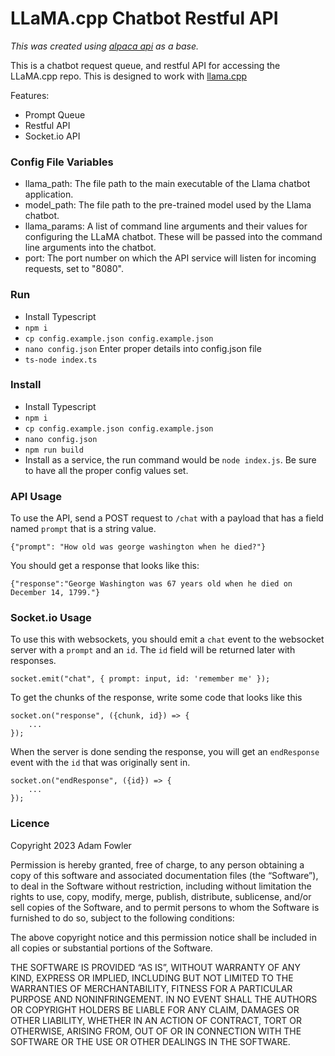 # LLaMA.cpp Chatbot Restful API

*This was created using [alpaca api](https://github.com/adamtheadmin/alpaca-chatbot-api) as a base.*

This is a chatbot request queue, and restful API for accessing the LLaMA.cpp repo. 
This is designed to work with [llama.cpp](https://github.com/ggerganov/llama.cpp)

Features:
 - Prompt Queue
 - Restful API
 - Socket.io API

### Config File Variables
 - llama_path: The file path to the main executable of the Llama chatbot application.
 - model_path: The file path to the pre-trained model used by the Llama chatbot.
 - llama_params: A list of command line arguments and their values for configuring the LLaMA chatbot. These will be passed into the command line arguments into the chatbot.
 - port: The port number on which the API service will listen for incoming requests, set to "8080".
### Run
- Install Typescript
- `npm i`
- `cp config.example.json config.example.json`
- `nano config.json` Enter proper details into config.json file
- `ts-node index.ts`

### Install
- Install Typescript
- `npm i`
- `cp config.example.json config.example.json`
- `nano config.json`
- `npm run build`
- Install as a service, the run command would be `node index.js`. Be sure to have all the proper config values set.

### API Usage
To use the API, send a POST request to `/chat` with a payload that has a field named `prompt` that is a string value.

    {"prompt": "How old was george washington when he died?"}

You should get a response that looks like this:

    {"response":"George Washington was 67 years old when he died on December 14, 1799."}

### Socket.io Usage

To use this with websockets, you should emit a `chat` event to the websocket server 
with a `prompt` and an `id`. The `id` field will be returned later with responses.

    socket.emit("chat", { prompt: input, id: 'remember me' });

To get the chunks of the response, write some code that looks like this

```
socket.on("response", ({chunk, id}) => {
    ...
});
```
When the server is done sending the response, you will get an `endResponse` event with the `id` that was originally sent in.
```
socket.on("endResponse", ({id}) => {
    ...
});
```

### Licence

Copyright 2023 Adam Fowler

Permission is hereby granted, free of charge, to any person obtaining a copy of this software and associated documentation files (the “Software”), to deal in the Software without restriction, including without limitation the rights to use, copy, modify, merge, publish, distribute, sublicense, and/or sell copies of the Software, and to permit persons to whom the Software is furnished to do so, subject to the following conditions:

The above copyright notice and this permission notice shall be included in all copies or substantial portions of the Software.

THE SOFTWARE IS PROVIDED “AS IS”, WITHOUT WARRANTY OF ANY KIND, EXPRESS OR IMPLIED, INCLUDING BUT NOT LIMITED TO THE WARRANTIES OF MERCHANTABILITY, FITNESS FOR A PARTICULAR PURPOSE AND NONINFRINGEMENT. IN NO EVENT SHALL THE AUTHORS OR COPYRIGHT HOLDERS BE LIABLE FOR ANY CLAIM, DAMAGES OR OTHER LIABILITY, WHETHER IN AN ACTION OF CONTRACT, TORT OR OTHERWISE, ARISING FROM, OUT OF OR IN CONNECTION WITH THE SOFTWARE OR THE USE OR OTHER DEALINGS IN THE SOFTWARE.
